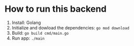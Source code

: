 # How to run this backend
1. Install: Golang
2. Initialize and dowload the dependencies: `go mod download`
3. Build: `go build cmd/main.go`
4. Run app: `./main`